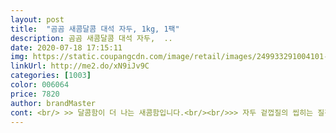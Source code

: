 ```yaml
---
layout: post 
title:  "곰곰 새콤달콤 대석 자두, 1kg, 1팩" 
description: 곰곰 새콤달콤 대석 자두,  ..
date: 2020-07-18 17:15:11 
img: https://static.coupangcdn.com/image/retail/images/249933291004101-dafc3718-b1a0-4b1b-904b-ab1ac080bf6a.jpg 
linkUrl: http://me2.do/xN9iJv9C 
categories: [1003] 
color: 006064 
price: 7820 
author: brandMaster 
cont: <br/> >> 달콤함이 더 나는 새콤함입니다.<br/><br/>>> 자두 겉껍질의 씹히는 질감과 함께 부드러운 속 과육이 뭉개지지 않고 하나하나 잘 어우러집니다.<br/><br/>>> 확 익어서 검붉은 색이 아닌 예쁜 빨강이에요!<br/><br/> - 1팩에 있는 자두 맛이 모두 비슷했습니다.<br/><br/><br/> - 500g 1팩에 자두 6알 들어있더군요.<br/> 혼자 순삭 했습니다.<br/><br/><br/> - 만졌을 때 과육이 단단한 것, 약간 말캉거리는 것이 반반 섞여있더군요.<br/><br/><br/> - 먹었을 때, 아 과육이 먹기 딱 좋은 정도다라는 생각이 확 들더군요.<br/><br/><br/> - 상세컨텐츠에 있는 자두 주스 레시피를 변형했는데 맛있어요!!!<br/><br/> - 설탕에 절이면 오래 보관 가능하고, 디저트에 곁들이거나 떨어졌을 때 꺼내 먹기 좋습니다.<br/><br/><br/> - 예상한 달콤새콤 정도가 있었는데, 딱 맞아서 전 좋더군요.<br/><br/><br/> - 자두 크기는 탁구공보다 조금 크고, 전체적으로 균일합니다.<br/><br/><br/> - 자두 특유의 과육 결이 이에 잘 낍니다.<br/> 뭐 빼면 되니까요.<br/><br/><br/> - 자두가 예쁜 하트 모양이며, 노란색 없이 모두 붉은색이었습니다.<br/><br/><br/> - 제 것은 뭉개져서 터진 것 없이 외관상 신선했습니다.<br/><br/><br/> - 침 고이는 자두 특유의 달달한 향이 잘 납니다.<br/><br/> 
---
```

 